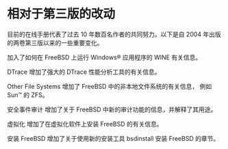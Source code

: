 # 相对于第三版的改动

目前的在线手册代表了过去 10 年数百名作者的共同努力。以下是自 2004 年出版的两卷第三版以来的一些重要变化。

加入了如何在 FreeBSD 上运行 Windows® 应用程序的 WINE 有关信息。

DTrace 增加了强大的 DTrace 性能分析工具的有关信息。

Other File Systems 增加了 FreeBSD 中的非本地文件系统的有关信息， 例如 Sun™ 的 ZFS。

安全事件审计 增加了关于 FreeBSD 中新的审计功能的信息，并解释了其用途。

虚拟化 增加了在虚拟化软件上安装 FreeBSD 的有关信息。

安装 FreeBSD 增加了关于使用新的安装工具 bsdinstall 安装 FreeBSD 的章节。
